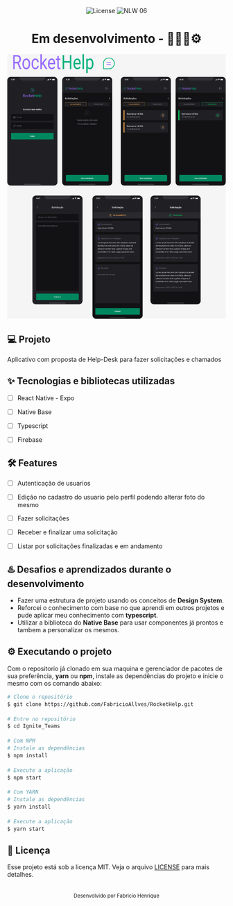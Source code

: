 
<p align="center">
  <img alt="License" src="https://img.shields.io/static/v1?label=license&message=MIT&color=5636D3&labelColor=0A1033">

 <img src="https://img.shields.io/static/v1?label=Ignite&message=ReactNative&color=5636D3&labelColor=0A1033" alt="NLW 06" />
</p>

<div align="center">
<h1>Em desenvolvimento - 🧑‍💻🚧⚙️</h1>
</div>


<img alt="gif-cell" src="https://github.com/FabricioAllves/RocketHelp/blob/main/src/assets/LogoReadme.png">


## 💻 Projeto
<!-- OQUE E´? -->
Aplicativo com proposta de Help-Desk para fazer solicitações e chamados


<!-- QUAIS TECNOLOGIA USEI? -->
## ✨ Tecnologias e bibliotecas utilizadas

- [ ] React Native - Expo
- [ ] Native Base
- [ ] Typescript
- [ ] Firebase



<!-- QUAL É O PROBLEMA QUE ESSE PROJETO RESOLVE E OQUE ELE FAZ? -->
## :hammer_and_wrench: Features 

- [ ] Autenticação de usuarios
- [ ] Edição no cadastro do usuario pelo perfil podendo alterar foto do mesmo
- [ ] Fazer solicitações
- [ ] Receber e finalizar uma solicitação
- [ ] Listar por solicitações finalizadas e em andamento


## ♨️ Desafios e aprendizados durante o desenvolvimento
- Fazer uma estrutura de projeto usando os conceitos de **Design System**.
- Reforcei o conhecimento com base no que aprendi em outros projetos e pude aplicar meu conhecimento com **typescript**.
- Utilizar a biblioteca do **Native Base** para usar componentes já prontos e tambem a personalizar os mesmos.




## ⚙️ Executando o projeto
Com o repositorio já clonado em sua maquina e gerenciador de pacotes de sua preferência, **yarn** ou **npm**, instale as dependências do projeto e inicie o mesmo com os comando abaixo: 



```bash
# Clone o repositório
$ git clone https://github.com/FabricioAllves/RocketHelp.git

# Entre no repositório
$ cd Ignite_Teams

# Com NPM
# Instale as dependências
$ npm install

# Execute a aplicação
$ npm start

# Com YARN
# Instale as dependências
$ yarn install

# Execute a aplicação
$ yarn start
```






## 📄 Licença

Esse projeto está sob a licença MIT. Veja o arquivo [LICENSE](LICENSE.md) para mais detalhes.

<br />

<div align="center">
  <small>Desenvolvido por Fabricio Henrique</small>
</div>
